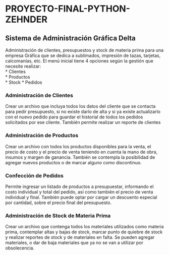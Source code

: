 # PROYECTO-FINAL-PYTHON-ZEHNDER
## Sistema de Administración Gráfica Delta
  
Administración de clientes, presupuestos y stock de materia prima para una empresa Gráfica que se dedica a sublimados, impresión de tazas, tarjetas, calcomanías, etc.
El menú inicial tiene 4 opciones según la gestión que necesite realizar:  
    * Clientes  
    * Productos  
    * Stock 
    * Pedidos  

### Administración de Clientes

Crear un archivo que incluya todos los datos del cliente que se contacta para pedir presupuesto, si no existe darlo de alta y si ya existe actualizarlo con el nuevo pedido para guardar el historial de todos los pedidos solicitados por ese cliente.
También permite realizar un reporte de clientes

### Administración de Productos

Crear un archivo con todos los productos disponibles para la venta, el precio de costo y el precio de venta teniendo en cuenta la mano de obra, insumos y margen de ganancia. También se contempla la posibilidad de agregar nuevos productos o de marcar alguno como discontinuo.

### Confección de Pedidos

Permite ingresar un listado de productos a presupuestar, informando el costo individual y total del pedido, así como también el precio de venta individual y final. También puede optar por cargar un descuento especial por cantidad, sobre el precio final del presupuesto.

### Administración de Stock de Materia Prima

Crear un archivo que contenga todos los materiales utilizados como materia prima, contemplar altas y bajas de stock, marcar punto de quiebre de stock y realizar reportes de stock y de materiales en falta.
Se pueden agregar materiales, o dar de baja materiales que ya no se van a utilizar por obsolecencia.
